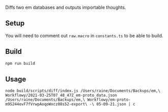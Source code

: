 Diffs two em databases and outputs importable thoughts.

## Setup

You will need to comment out `raw.macro` in `constants.ts` to be able to build.

## Build

```sh
npm run build
```

## Usage

`node build/scripts/diff/index.js /Users/raine/Documents/Backups/em,\ Workflowy/2021-03-25T07_48_47Z_em-proto_data.json /Users/raine/Documents/Backups/em,\ Workflowy/em-proto-m9S244ovF7fVrwpAoqoWxcz08s52-export\ -\ 05-09-21.json | c`

